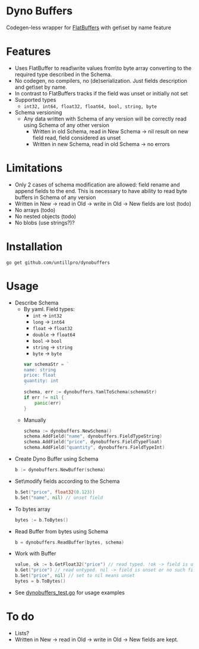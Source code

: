 # Dyno Buffers

Codegen-less wrapper for [FlatBuffers](https://github.com/google/flatbuffers) with get\set by name feature

# Features
- Uses FlatBuffer to read\write values from\to byte array converting to the required type described in the Schema.
- No codegen, no compilers, no (de)serialization. Just fields description and get\set by name.
- In contrast to FlatBuffers tracks if the field was unset or initially not set
- Supported types
  - `int32, int64, float32, float64, bool, string, byte`
- Schema versioning
  - Any data written with Schema of any version will be correctly read using Schema of any other version
    - Written in old Schema, read in New Schema -> nil result on new field read, field considered as unset
    - Written in new Schema, read in old Schema -> no errors

# Limitations
- Only 2 cases of schema modification are allowed: field rename and append fields to the end. This is necessary to have ability to read byte buffers in Schema of any version
- Written in New -> read in Old -> write in Old -> New fields are lost (todo)
- No arrays (todo)
- No nested objects (todo)
- No blobs (use strings?)?

# Installation
`go get github.com/untillpro/dynobuffers`

# Usage
- Describe Schema
  - By yaml. Field types:
    - `int` -> `int32`
    - `long` -> `int64`
    - `float` -> `float32`
    - `double` -> `float64`
    - `bool` -> `bool`
    - `string` -> `string`
    - `byte` -> `byte`
	```go
	var schemaStr = `
	name: string
	price: float
	quantity: int
	`
	schema, err := dynobuffers.YamlToSchema(schemaStr)
	if err != nil {
		panic(err)
	}
	```
  - Manually
	```go
	schema := dynobuffers.NewSchema()
	schema.AddField("name", dynobuffers.FieldTypeString)
	schema.AddField("price", dynobuffers.FieldTypeFloat)
	schema.AddField("quantity", dynobuffers.FieldTypeInt)
	```
- Create Dyno Buffer using Schema
	```go
	b := dynobuffers.NewBuffer(schema)
	```
- Set\modify fields according to the Schema
	```go
	b.Set("price", float32(0.123))
	b.Set("name", nil) // unset field
	```
- To bytes array
	```go
	bytes := b.ToBytes()
	```
- Read Buffer from bytes using Schema
	```go
	b = dynobuffers.ReadBuffer(bytes, schema)
	```
- Work with Buffer 
	```go
	value, ok := b.GetFloat32("price") // read typed. !ok -> field is unset or no such field in the schema. Works faster and takes less memory allocations than Get()
	b.Get("price") // read untyped. nil -> field is unset or no such field in the schema
	b.Set("price", nil) // set to nil means unset
	bytes = b.ToBytes()
	```
- See [dynobuffers_test.go](dynobuffers_test.go) for usage examples

# To do
- Lists?
- Written in New -> read in Old -> write in Old -> New fields are kept.
